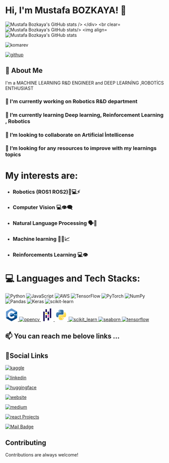 

<!--
**mustafabozkaya/mustafabozkaya** is a ✨ _special_ ✨ repository because its `README.md` (this file) appears on your GitHub profile.

Here are some ideas to get you started:

- 🔭 I’m currently working on ...
- 🌱 I’m currently learning ...
- 👯 I’m looking to collaborate on ...
- 🤔 I’m looking for help with ...
- 💬 Ask me about ...
- 📫 How to reach me: ...
- 😄 Pronouns: ...
- ⚡ Fun fact: ...


![Logo](https://d2legaltech.com/wp-content/uploads/2021/03/shutterstock_1881655705-scaled.jpg)

-->    
# Hi, I'm Mustafa BOZKAYA! 👋

<div>
  <img align="left" src="http://github-profile-summary-cards.vercel.app/api/cards/profile-details?username=mustafabozkaya&theme=aura_dark" alt="Mustafa Bozkaya's GitHub stats />
</div>
<br clear="both" />

<div>
  <img align="left" src="http://github-profile-summary-cards.vercel.app/api/cards/repos-per-language?username=mustafabozkaya&theme=aura_dark" alt="Mustafa Bozkaya's GitHub stats/>
  <img align="center" src="http://github-profile-summary-cards.vercel.app/api/cards/productive-time?username=mustafabozkaya&theme=aura_dark&utcOffset=8" alt="Mustafa Bozkaya's GitHub stats />
</div>
<br clear="both" />

<div>
  <img align="left" src="https://github-readme-stats.vercel.app/api?username=mustafabozkaya&show_icons=true&theme=radical&count_private=true" alt="Mustafa Bozkaya's GitHub stats" />
</div>

<!-- ![](https://github-readme-stats.vercel.app/api?username=mustafabozkaya&show_icons=true")
-->

<br clear="both" />


![komarev](https://komarev.com/ghpvc/?username=mboz&color=brightgreen)
<!-- 
<a href="https://app.daily.dev/DailyDevTips"><img src="https://github.com/mustafabozkaya/mustafabozkaya/blob/master/devcard.svg" width="400" alt="Mustafa Bozkaya's Dev Card"/></a> -->



[![githup](https://img.shields.io/github/followers/mustafabozkaya?style=social)](https://www.github.com/mustafabozkaya)



## 🚀 About Me


I'm a MACHINE LEARNING R&D ENGINEER and DEEP LEARNİNG ,ROBOTİCS ENTHUSIAST



### 🔭 I'm currently working on Robotics R&D department
### 🌱 I’m currently learning Deep learning, Reinforcement Learning , Robotics 
### 👯  I’m looking to collaborate on Artificial İntellicense
### 🤔  I’m looking for any resources to improve  with my learnings topics



# My interests are:

- ### Robotics (ROS1 ROS2)🚀💻⚡
- ### Computer Vision 💻👁️‍🗨️
- ### Natural Language Processing 🗣️📝
- ### Machine learning 🧪🧬📈
- ### Reinforcements Learning  💻👁️‍




# 💻 Languages and  Tech Stacks:
![Python](https://img.shields.io/badge/python-3670A0?style=for-the-badge&logo=python&logoColor=ffdd54) ![JavaScript](https://img.shields.io/badge/javascript-%23323330.svg?style=for-the-badge&logo=javascript&logoColor=%23F7DF1E) ![AWS](https://img.shields.io/badge/AWS-%23FF9900.svg?style=for-the-badge&logo=amazon-aws&logoColor=white) ![TensorFlow](https://img.shields.io/badge/TensorFlow-%23FF6F00.svg?style=for-the-badge&logo=TensorFlow&logoColor=white) ![PyTorch](https://img.shields.io/badge/PyTorch-%23EE4C2C.svg?style=for-the-badge&logo=PyTorch&logoColor=white) ![NumPy](https://img.shields.io/badge/numpy-%23013243.svg?style=for-the-badge&logo=numpy&logoColor=white) ![Pandas](https://img.shields.io/badge/pandas-%23150458.svg?style=for-the-badge&logo=pandas&logoColor=white) ![Keras](https://img.shields.io/badge/Keras-%23D00000.svg?style=for-the-badge&logo=Keras&logoColor=white) ![scikit-learn](https://img.shields.io/badge/scikit--learn-%23F7931E.svg?style=for-the-badge&logo=scikit-learn&logoColor=white)
<p align="left"> <a href="https://www.w3schools.com/cpp/" target="_blank" rel="noreferrer"> <img src="https://raw.githubusercontent.com/devicons/devicon/master/icons/cplusplus/cplusplus-original.svg" alt="cplusplus" width="40" height="40"/> </a> <a href="https://opencv.org/" target="_blank" rel="noreferrer"> <img src="https://www.vectorlogo.zone/logos/opencv/opencv-icon.svg" alt="opencv" width="40" height="40"/> </a> <a href="https://pandas.pydata.org/" target="_blank" rel="noreferrer"> <img src="https://raw.githubusercontent.com/devicons/devicon/2ae2a900d2f041da66e950e4d48052658d850630/icons/pandas/pandas-original.svg" alt="pandas" width="40" height="40"/> </a> <a href="https://www.python.org" target="_blank" rel="noreferrer"> <img src="https://raw.githubusercontent.com/devicons/devicon/master/icons/python/python-original.svg" alt="python" width="40" height="40"/> </a> <a href="https://scikit-learn.org/" target="_blank" rel="noreferrer"> <img src="https://upload.wikimedia.org/wikipedia/commons/0/05/Scikit_learn_logo_small.svg" alt="scikit_learn" width="40" height="40"/> </a> <a href="https://seaborn.pydata.org/" target="_blank" rel="noreferrer"> <img src="https://seaborn.pydata.org/_images/logo-mark-lightbg.svg" alt="seaborn" width="40" height="40"/> </a> <a href="https://www.tensorflow.org" target="_blank" rel="noreferrer"> <img src="https://www.vectorlogo.zone/logos/tensorflow/tensorflow-icon.svg" alt="tensorflow" width="40" height="40"/> </a> </p>


## 📫 You can  reach me belove links ...
## 🔗Social  Links
[![kaggle](https://img.shields.io/badge/Kaggle-20BEFF?style=for-the-badge&logo=Kaggle&logoColor=white)](https://www.kaggle.com/mustafabozka)

[![linkedin](https://img.shields.io/badge/linkedin-%230077B5.svg?&style=for-the-badge&logo=linkedin&logoColor=white)](https://www.linkedin.com/in/mustafa-bozkaya/)

[![huggingface](https://img.shields.io/badge/Hugging%20Face-%2305A4CC.svg?style=for-the-badge&logo=huggingface&logoColor=white)](https://huggingface.co/Mustafaege)

[![website](https://img.shields.io/badge/my_portfolio-000?style=for-the-badge&logo=ko-fi&logoColor=white)](https://mustafabozkaya.github.io/)

[![medium](https://img.shields.io/badge/Medium-12100E?style=for-the-badge&logo=medium&logoColor=white)](https://medium.com/@mustafaegebozkaya555)

[![react Projects](https://img.shields.io/badge/my_portfolio-000?style=for-the-badge&logo=ko-fi&logoColor=white)](e-trading-app.herokuapp.com/)

[![Mail Badge](https://img.shields.io/badge/info.mustafabozkaya@gmail.com-c14438?style=for-the-badge&logo=Gmail&logoColor=white&link=mailto:info.mustafabozkaya@gmail.com)](mailto:info.mustafabozkaya@gmail.com)
  

  
## Contributing

Contributions are always welcome!
